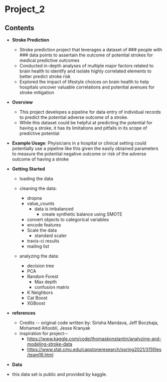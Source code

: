 # Project_2

## Contents

* **Stroke Prediction** 
  - Stroke prediction project that leverages a dataset of ### people with ### data points to assertain the outcome of potential strokes for medical predictive outcomes
  - Conducted in-depth analyses of multiple major factors related to brain health to identify and isolate highly correlated elements to better predict stroke risk
  - Explored the impact of lifestyle choices on brain health to help hospitals uncover valuable correlations and potential avenues for stroke mitigation
   

* **Overview**
  - This project developes a pipeline for data entry of individual records to predict the potential adverse outcome of a stroke.
  - While this dataset could be helpful at predicting the potential for having a stroke, it has its limitations and pitfalls in its scope of predictive potential

* **Example Usage**: Phyisicians in a hospital or clinical setting could potentially use a pipeline like this given the easily obtained parameters to measure the potential negative outcome or risk of the adverse outcome of having a stroke 

* **Getting Started**
  - loading the data

  - cleaning the data:
    - dropna
    - value_counts
        - data is imbalanced 
            - create synthetic balance using SMOTE
    - convert objects to categorical variables
    - encode features
    - Scale the data
        - standard scaler 
    - travis-ci results
    - mailing list

  - analyzing the data:
    - decision tree
    - PCA
    - Random Forest
        - Max depth 
        - confusion matrix
    - K Neighbors
    - Cat Boost 
    - XGBoost
  

* **references**

  - Credits --  original code written by: Sirisha Mandava, Jeff Boczkaja, Mohamed Altoobli, Jesse Kranyak
  - inspiration for project-- 
    -  https://www.kaggle.com/code/thomaskonstantin/analyzing-and-modeling-stroke-data
    -  https://www.stat.cmu.edu/capstoneresearch/spring2021/315files/team16.html

* **Data**

 - this data set is public and provided by kaggle. 

